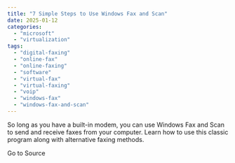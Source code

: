 ```yaml
---
title: "7 Simple Steps to Use Windows Fax and Scan"
date: 2025-01-12
categories: 
  - "microsoft"
  - "virtualization"
tags: 
  - "digital-faxing"
  - "online-fax"
  - "online-faxing"
  - "software"
  - "virtual-fax"
  - "virtual-faxing"
  - "voip"
  - "windows-fax"
  - "windows-fax-and-scan"
---
```


So long as you have a built-in modem, you can use Windows Fax and Scan to send and receive faxes from your computer. Learn how to use this classic program along with alternative faxing methods.

Go to Source
